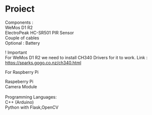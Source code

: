 # Proiect



Components :  
WeMos D1 R2\
ElectroPeak HC-SR501 PIR Sensor\
Couple of cables\
Optional : Battery 


! Important\
	For WeMos D1 R2 we need to install CH340 Drivers for it to work. 
	Link : https://sparks.gogo.co.nz/ch340.html

For Raspberry Pi

Raspeberry Pi\
Camera Module\
\
Programming Languages:\
C++ (Arduino)\
Python with Flask,OpenCV
